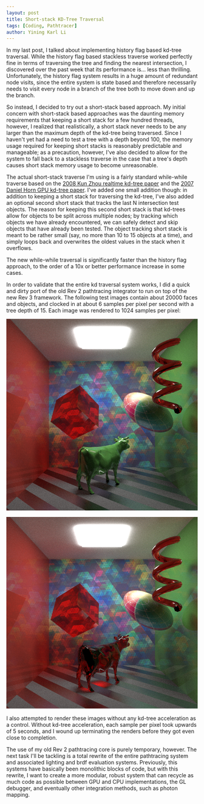 ```yaml
---
layout: post
title: Short-stack KD-Tree Traversal
tags: [Coding, Pathtracer]
author: Yining Karl Li
---
```


In my last post, I talked about implementing history flag based kd-tree traversal. While the history flag based stackless traverse worked perfectly fine in terms of traversing the tree and finding the nearest intersection, I discovered over the past week that its performance is... less than thrilling. Unfortunately, the history flag system results in a huge amount of redundant node visits, since the entire system is state based and therefore necessarily needs to visit every node in a branch of the tree both to move down and up the branch.

So instead, I decided to try out a short-stack based approach. My initial concern with short-stack based approaches was the daunting memory requirements that keeping a short stack for a few hundred threads, however, I realized that realistically, a short stack never needs to be any larger than the maximum depth of the kd-tree being traversed. Since I haven't yet had a need to test a tree with a depth beyond 100, the memory usage required for keeping short stacks is reasonably predictable and manageable; as a precaution, however, I've also decided to allow for the system to fall back to a stackless traverse in the case that a tree's depth causes short stack memory usage to become unreasonable.

The actual short-stack traverse I'm using is a fairly standard while-while traverse based on the [2008 Kun Zhou realtime kd-tree paper](http://kunzhou.net/2008/kdtree.pdf) and the [2007 Daniel Horn GPU kd-tree paper](http://graphics.stanford.edu/papers/i3dkdtree/). I've added one small addition though: in addition to keeping a short stack for traversing the kd-tree, I've also added an optional second short stack that tracks the last N intersection test objects. The reason for keeping this second short stack is that kd-trees allow for objects to be split across multiple nodes; by tracking which objects we have already encountered, we can safely detect and skip objects that have already been tested. The object tracking short stack is meant to be rather small (say, no more than 10 to 15 objects at a time), and simply loops back and overwrites the oldest values in the stack when it overflows.

The new while-while traversal is significantly faster than the history flag approach, to the order of a 10x or better performance increase in some cases.

In order to validate that the entire kd traversal system works, I did a quick and dirty port of the old Rev 2 pathtracing integrator to run on top of the new Rev 3 framework. The following test images contain about 20000 faces and objects, and clocked in at about 6 samples per pixel per second with a tree depth of 15. Each image was rendered to 1024 samples per pixel:

[![](/content/images/2013/Mar/greencow.png)](/content/images/2013/Mar/greencow.png)

[![](/content/images/2013/Mar/glasscow.png)](/content/images/2013/Mar/glasscow.png)

I also attempted to render these images without any kd-tree acceleration as a control. Without kd-tree acceleration, each sample per pixel took upwards of 5 seconds, and I wound up terminating the renders before they got even close to completion.

The use of my old Rev 2 pathtracing core is purely temporary, however. The next task I'll be tackling is a total rewrite of the entire pathtracing system and associated lighting and brdf evaluation systems. Previously, this systems have basically been monolithic blocks of code, but with this rewrite, I want to create a more modular, robust system that can recycle as much code as possible between GPU and CPU implementations, the GL debugger, and eventually other integration methods, such as photon mapping.